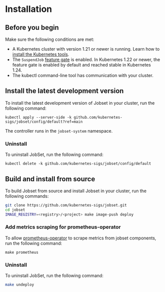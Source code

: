 # Installation

## Before you begin

Make sure the following conditions are met:

- A Kubernetes cluster with version 1.21 or newer is running. Learn how to [install the Kubernetes tools](https://kubernetes.io/docs/tasks/tools/).
- The `SuspendJob` [feature gate][feature_gate] is enabled. In Kubernetes 1.22 or newer, the feature gate is enabled by default and reached stable in Kubernetes 1.24.
- The kubectl command-line tool has communication with your cluster.

<!-- Uncomment once jobset publishes metrics -->
<!-- JobSet publishes [metrics](/docs/reference/metrics) to monitor its operators. -->
<!-- You can scrape these metrics with Prometheus. -->
<!-- Use [kube-prometheus](https://github.com/prometheus-operator/kube-prometheus) -->
<!-- if you don't have your own monitoring system. -->

<!-- The webhook server in JobSet uses an internal cert management for provisioning certificates. If you want to use -->
<!--   a third-party one, e.g. [cert-manager](https://github.com/cert-manager/cert-manager), follow these steps: -->
<!--   1. Set `internalCertManagement.enable` to `false` in [config file](#install-a-custom-configured-released-version). -->
<!--   2. Comment out the `internalcert` folder in `config/default/kustomization.yaml`. -->
<!--   3. Enable `cert-manager` in `config/default/kustomization.yaml` and uncomment all sections with 'CERTMANAGER'. -->

[feature_gate]: https://kubernetes.io/docs/reference/command-line-tools-reference/feature-gates/


<!-- Uncomment once we release the first version -->
<!-- ## Install a released version -->

<!-- To install a released version of Jobset in your cluster, run the following command: -->

<!-- ```shell -->
<!-- VERSION=v0.1.0 -->
<!-- kubectl apply -f https://github.com/kubernetes-sigs/jobset/releases/download/$VERSION/manifests.yaml -->
<!-- ``` -->

<!-- <\!-- Uncomment once we have a prometheus setup -\-> -->
<!-- <\!-- ### Add metrics scraping for prometheus-operator -\-> -->

<!-- <\!-- _Available in JobSet v0.2.1 and later_ -\-> -->

<!-- <\!-- To allow [prometheus-operator](https://github.com/prometheus-operator/prometheus-operator) -\-> -->
<!-- <\!-- to scrape metrics from jobset components, run the following command: -\-> -->

<!-- <\!-- ```shell -\-> -->
<!-- <\!-- kubectl apply -f https://github.com/kubernetes-sigs/jobset/releases/download/$VERSION/prometheus.yaml -\-> -->
<!-- ``` -->

<!-- ### Uninstall -->

<!-- To uninstall a released version of JobSet from your cluster, run the following command: -->

<!-- ```shell -->
<!-- VERSION=v0.1.0 -->
<!-- kubectl delete -f https://github.com/kubernetes-sigs/jobset/releases/download/$VERSION/manifests.yaml -->
<!-- ``` -->

<!-- <\!-- Uncomment once we have component config setup -\-> -->
<!-- <\!-- ## Install a custom-configured released version -\-> -->

<!-- <\!-- To install a custom-configured released version of JobSet in your cluster, execute the following steps: -\-> -->

<!-- <\!-- 1. Download the release's `manifests.yaml` file: -\-> -->

<!-- <\!-- ```shell -\-> -->
<!-- <\!-- VERSION=v0.1.0 -\-> -->
<!-- <\!-- wget https://github.com/kubernetes-sigs/jobset/releases/download/$VERSION/manifests.yaml -\-> -->
<!-- <\!-- ``` -\-> -->
<!-- <\!-- 2. With an editor of your preference, open `manifests.yaml`. -\-> -->
<!-- <\!-- 3. In the `jobset-manager-config` ConfigMap manifest, edit the -\-> -->
<!-- <\!-- `controller_manager_config.yaml` data entry. The entry represents -\-> -->
<!-- <\!-- the default JobSet Configuration -\-> -->
<!-- <\!-- struct ([v1alpha1@v0.1.0](https://pkg.go.dev/sigs.k8s.io/jobset@v0.1.0/apis/config/v1alpha1#Configuration)). -\-> -->
<!-- <\!-- The contents of the ConfigMap are similar to the following: -\-> -->


<!-- <\!-- ```yaml -\-> -->
<!-- <\!-- apiVersion: v1 -\-> -->
<!-- <\!-- kind: ConfigMap -\-> -->
<!-- <\!-- metadata: -\-> -->
<!-- <\!--   name: jobset-manager-config -\-> -->
<!-- <\!--   namespace: jobset-system -\-> -->
<!-- <\!-- data: -\-> -->
<!-- <\!--   controller_manager_config.yaml: | -\-> -->
<!-- <\!--     apiVersion: config.jobset.x-k8s.io/v1alpha1 -\-> -->
<!-- <\!--     kind: Configuration -\-> -->
<!-- <\!--     namespace: jobset-system -\-> -->
<!-- <\!--     health: -\-> -->
<!-- <\!--       healthProbeBindAddress: :8081 -\-> -->
<!-- <\!--     metrics: -\-> -->
<!-- <\!--       bindAddress: :8080 -\-> -->
<!-- <\!--     webhook: -\-> -->
<!-- <\!--       port: 9443 -\-> -->
<!-- <\!--     internalCertManagement: -\-> -->
<!-- <\!--       enable: true -\-> -->
<!-- <\!--       webhookServiceName: jobset-webhook-service -\-> -->
<!-- <\!--       webhookSecretName: jobset-webhook-server-cert -\-> -->
<!-- <\!-- ``` -\-> -->

<!-- <\!-- 3. Apply the customized manifests to the cluster: -\-> -->

<!-- <\!-- ```shell -\-> -->
<!-- <\!-- kubectl apply -f manifests.yaml -\-> -->
<!-- <\!-- ``` -\-> -->

## Install the latest development version

To install the latest development version of Jobset in your cluster, run the
following command:

```shell
kubectl apply --server-side -k github.com/kubernetes-sigs/jobset/config/default?ref=main
```

The controller runs in the `jobset-system` namespace.

### Uninstall

To uninstall JobSet, run the following command:

```shell
kubectl delete -k github.com/kubernetes-sigs/jobset/config/default
```

## Build and install from source

To build Jobset from source and install Jobset in your cluster, run the following
commands:

```sh
git clone https://github.com/kubernetes-sigs/jobset.git
cd jobset
IMAGE_REGISTRY=<registry>/<project> make image-push deploy
```

### Add metrics scraping for prometheus-operator

To allow [prometheus-operator](https://github.com/prometheus-operator/prometheus-operator)
to scrape metrics from jobset components, run the following command:

```shell
make prometheus
```

### Uninstall

To uninstall JobSet, run the following command:

```sh
make undeploy
```
